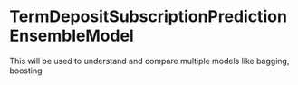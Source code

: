 # TermDepositSubscriptionPredictionEnsembleModel
This will be used to understand and compare multiple models like bagging, boosting
